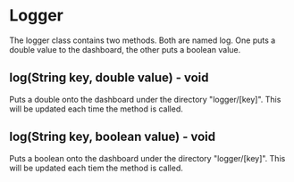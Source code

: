 # Logger

The logger class contains two methods. Both are named log. One puts a double value to the dashboard, the other puts a boolean value.

## log(String key, double value) - void

Puts a double onto the dashboard under the directory "logger/[key]". This will be updated each time the method is called.

## log(String key, boolean value) - void

Puts a boolean onto the dashboard under the directory "logger/[key]". This will be updated each tiem the method is called.